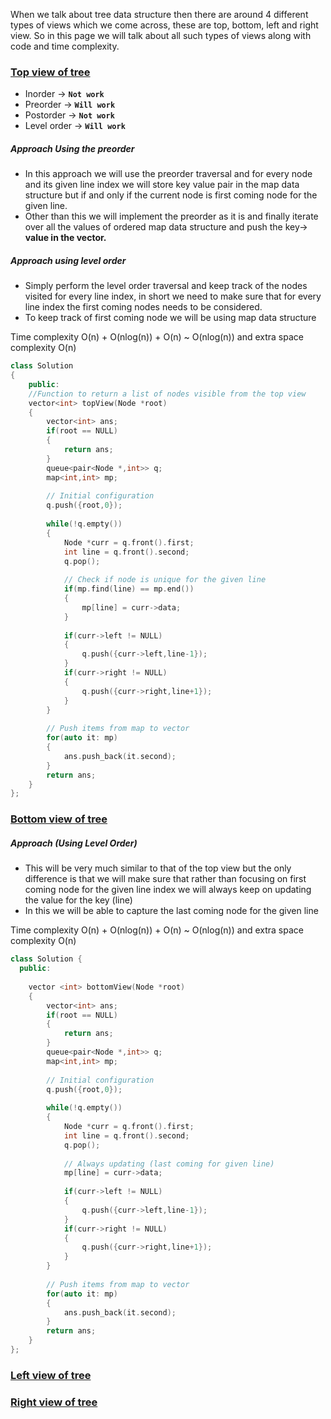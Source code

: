 When we talk about tree data structure then there are around 4 different types of views which we come across, these are top, bottom, left and right view. So in this page we will talk about all such types of views along with code and time complexity.

### [Top view of tree](https://practice.geeksforgeeks.org/problems/top-view-of-binary-tree/1)

- Inorder → **`Not work`**
- Preorder → **`Will work`**
- Postorder → **`Not work`**
- Level order → **`Will work`**

##### Approach Using the preorder

- In this approach we will use the preorder traversal and for every node and its given line index we will store key value pair in the map data structure but if and only if the current node is first coming node for the given line.
- Other than this we will implement the preorder as it is and finally iterate over all the values of ordered map data structure and push the key→ **value in the vector.**

##### Approach using level order

- Simply perform the level order traversal and keep track of the nodes visited for every line index, in short we need to make sure that for every line index the first coming nodes needs to be considered.
- To keep track of first coming node we will be using map data structure

Time complexity O(n) + O(nlog(n)) + O(n) ~ O(nlog(n)) and extra space complexity O(n)
```cpp
class Solution
{
    public:
    //Function to return a list of nodes visible from the top view
    vector<int> topView(Node *root)
    {
        vector<int> ans;
        if(root == NULL)
        {
            return ans;
        }
        queue<pair<Node *,int>> q;
        map<int,int> mp;
        
        // Initial configuration
        q.push({root,0});
        
        while(!q.empty())
        {
            Node *curr = q.front().first;
            int line = q.front().second;
            q.pop();
            
            // Check if node is unique for the given line
            if(mp.find(line) == mp.end())
            {
                mp[line] = curr->data;
            }
            
            if(curr->left != NULL)
            {
                q.push({curr->left,line-1});
            }
            if(curr->right != NULL)
            {
                q.push({curr->right,line+1});
            }
        }
        
        // Push items from map to vector
        for(auto it: mp)
        {
            ans.push_back(it.second);
        }
        return ans;
    }
};
```

### [Bottom view of tree]()


##### Approach (Using Level Order)

- This will be very much similar to that of the top view but the only difference is that we will make sure that rather than focusing on first coming node for the given line index we will always keep on updating the value for the key (line)
- In this we will be able to capture the last coming node for the given line

Time complexity O(n) + O(nlog(n)) + O(n) ~ O(nlog(n)) and extra space complexity O(n)
```cpp
class Solution {
  public:
    
    vector <int> bottomView(Node *root) 
    {
        vector<int> ans;
        if(root == NULL)
        {
            return ans;
        }
        queue<pair<Node *,int>> q;
        map<int,int> mp;
        
        // Initial configuration
        q.push({root,0});
        
        while(!q.empty())
        {
            Node *curr = q.front().first;
            int line = q.front().second;
            q.pop();
            
            // Always updating (last coming for given line)
            mp[line] = curr->data;
            
            if(curr->left != NULL)
            {
                q.push({curr->left,line-1});
            }
            if(curr->right != NULL)
            {
                q.push({curr->right,line+1});
            }
        }
        
        // Push items from map to vector
        for(auto it: mp)
        {
            ans.push_back(it.second);
        }
        return ans;
    }
};
```

### [Left view of tree]()

### [Right view of tree]()
